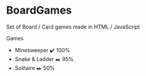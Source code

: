 # BoardGames
Set of Board / Card games made in HTML / JavaScript

Games
- Minesweeper :heavy_check_mark: 100% 
- Snake & Ladder :black_nib: 95%
- Solitaire :black_nib: 50% 

